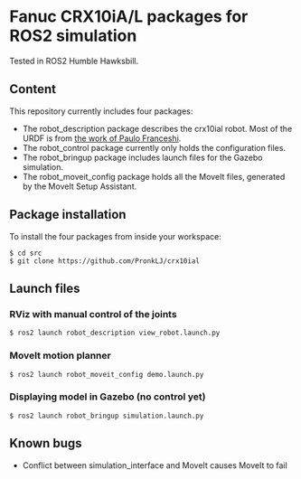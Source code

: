# Fanuc CRX10iA/L packages for ROS2 simulation
Tested in ROS2 Humble Hawksbill.

## Content
This repository currently includes four packages:
* The robot_description package describes the crx10ial robot. Most of the URDF is from [the work of Paulo Franceshi](https://github.com/paolofrance/crx_description).
* The robot_control package currently only holds the configuration files.
* The robot_bringup package includes launch files for the Gazebo simulation.
* The robot_moveit_config package holds all the MoveIt files, generated by the MoveIt Setup Assistant.

## Package installation

To install the four packages from inside your workspace:
```console
$ cd src
$ git clone https://github.com/PronkLJ/crx10ial
```

## Launch files
### RViz with manual control of the joints
```console
$ ros2 launch robot_description view_robot.launch.py
```
### MoveIt motion planner
```console
$ ros2 launch robot_moveit_config demo.launch.py
```
### Displaying model in Gazebo (no control yet)
```console
$ ros2 launch robot_bringup simulation.launch.py
```

## Known bugs
* Conflict between simulation_interface and MoveIt causes MoveIt to fail